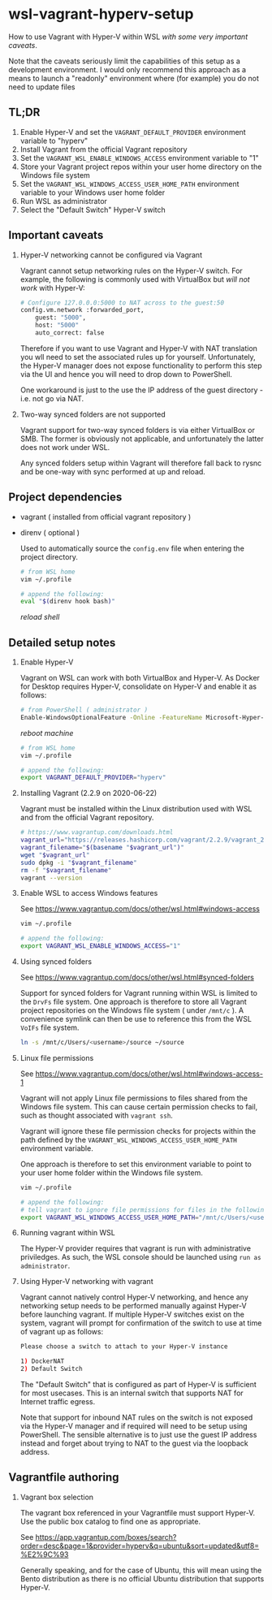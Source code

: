 # wsl-vagrant-hyperv-setup

How to use Vagrant with Hyper-V within WSL *with some very important caveats*.

Note that the caveats seriously limit the capabilities of this setup as a development environment.
I would only recommend this approach as a means to launch a "readonly" environment where (for example) you do not need to update files 

## TL;DR

1. Enable Hyper-V and set the `VAGRANT_DEFAULT_PROVIDER` environment variable to "hyperv"
2. Install Vagrant from the official Vagrant repository
3. Set the `VAGRANT_WSL_ENABLE_WINDOWS_ACCESS` environment variable to "1"
4. Store your Vagrant project repos within your user home directory on the Windows file system
5. Set the `VAGRANT_WSL_WINDOWS_ACCESS_USER_HOME_PATH` environment variable to your Windows user home folder
6. Run WSL as administrator
7. Select the "Default Switch" Hyper-V switch

## Important caveats

1. Hyper-V networking cannot be configured via Vagrant

    Vagrant cannot setup networking rules on the Hyper-V switch.
    For example, the following is commonly used with VirtualBox but *will not work* with Hyper-V:

    ```sh
    # Configure 127.0.0.0:5000 to NAT across to the guest:50
    config.vm.network :forwarded_port,
        guest: "5000",
        host: "5000"
        auto_correct: false
    ```

    Therefore if you want to use Vagrant and Hyper-V with NAT translation you wll need to set the associated rules up for yourself.
    Unfortunately, the Hyper-V manager does not expose functionality to perform this step via the UI and hence you will need to drop down to PowerShell.

    One workaround is just to the use the IP address of the guest directory - i.e. not go via NAT.

2. Two-way synced folders are not supported

    Vagrant support for two-way synced folders is via either VirtualBox or SMB.
    The former is obviously not applicable, and unfortunately the latter does not work under WSL.

    Any synced folders setup within Vagrant will therefore fall back to rysnc and be one-way with sync performed at up and reload.

## Project dependencies

- vagrant ( installed from official vagrant repository )
- direnv ( optional )

    Used to automatically source the `config.env` file when entering the project directory.

    ```sh
    # from WSL home
    vim ~/.profile

    # append the following:
    eval "$(direnv hook bash)"
    ```

    *reload shell*

## Detailed setup notes

1. Enable Hyper-V

    Vagrant on WSL can work with both VirtualBox and Hyper-V.
    As Docker for Desktop requires Hyper-V, consolidate on Hyper-V and enable it as follows:

    ```sh
    # from PowerShell ( administrator )
    Enable-WindowsOptionalFeature -Online -FeatureName Microsoft-Hyper-V -All
    ```

    *reboot machine*

    ```sh
    # from WSL home
    vim ~/.profile

    # append the following:
    export VAGRANT_DEFAULT_PROVIDER="hyperv"
    ```

2. Installing Vagrant (2.2.9 on 2020-06-22)

    Vagrant must be installed within the Linux distribution used with WSL and from the official Vagrant repository.

    ```sh
    # https://www.vagrantup.com/downloads.html
    vagrant_url="https://releases.hashicorp.com/vagrant/2.2.9/vagrant_2.2.9_x86_64.deb"
    vagrant_filename="$(basename "$vagrant_url")"
    wget "$vagrant_url"
    sudo dpkg -i "$vagrant_filename"
    rm -f "$vagrant_filename"
    vagrant --version
    ```

3. Enable WSL to access Windows features

    See <https://www.vagrantup.com/docs/other/wsl.html#windows-access>

    ```sh
    vim ~/.profile

    # append the following:
    export VAGRANT_WSL_ENABLE_WINDOWS_ACCESS="1"
    ```

4. Using synced folders

    See <https://www.vagrantup.com/docs/other/wsl.html#synced-folders>

    Support for synced folders for Vagrant running within WSL is limited to the `DrvFs` file system.
    One approach is therefore to store all Vagrant project repositories on the Windows file system ( under `/mnt/c` ).
    A convenience symlink can then be use to reference this from the WSL `VoIFs` file system.

    ```sh
    ln -s /mnt/c/Users/<username>/source ~/source
    ```

5. Linux file permissions

    See <https://www.vagrantup.com/docs/other/wsl.html#windows-access-1>

    Vagrant will not apply Linux file permissions to files shared from the Windows file system.
    This can cause certain permission checks to fail, such as thought associated with `vagrant ssh`.

    Vagrant will ignore these file permission checks for projects within the path defined by the `VAGRANT_WSL_WINDOWS_ACCESS_USER_HOME_PATH` environment variable.

    One approach is therefore to set this environment variable to point to your user home folder within the Windows file system.

    ```sh
    vim ~/.profile

    # append the following:
    # tell vagrant to ignore file permissions for files in the following path:
    export VAGRANT_WSL_WINDOWS_ACCESS_USER_HOME_PATH="/mnt/c/Users/<username>"
    ```

6. Running vagrant within WSL

    The Hyper-V provider requires that vagrant is run with administrative priviledges.
    As such, the WSL console should be launched using `run as administrator`.

7. Using Hyper-V networking with vagrant

    Vagrant cannot natively control Hyper-V networking, and hence any networking setup needs to be performed manually against Hyper-V before launching vagrant. If multiple Hyper-V switches exist on the system, vagrant will prompt for confirmation of the switch to use at time of vagrant up as follows:

    ```sh
    Please choose a switch to attach to your Hyper-V instance

    1) DockerNAT
    2) Default Switch
    ```

    The "Default Switch" that is configured as part of Hyper-V is sufficient for most usecases. This is an internal switch that supports NAT for Internet traffic egress.

    Note that support for inbound NAT rules on the switch is not exposed via the Hyper-V manager and if required will need to be setup using PowerShell. The sensible alternative is to just use the guest IP address instead and forget about trying to NAT to the guest via the loopback address.

## Vagrantfile authoring

1. Vagrant box selection

    The vagrant box referenced in your Vagrantfile must support Hyper-V.
    Use the public box catalog to find one as appropriate.

    See <https://app.vagrantup.com/boxes/search?order=desc&page=1&provider=hyperv&q=ubuntu&sort=updated&utf8=%E2%9C%93>

    Generally speaking, and for the case of Ubuntu, this will mean using the Bento distribution as there is no official Ubuntu distribution that supports Hyper-V.
